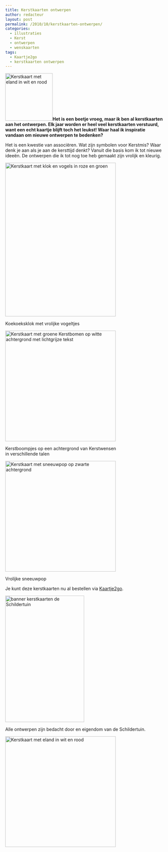 ```yaml
---
title: Kerstkaarten ontwerpen
author: redacteur
layout: post
permalink: /2010/10/kerstkaarten-ontwerpen/
categories:
  - illustraties
  - Kerst
  - ontwerpen
  - wenskaarten
tags:
  - Kaartje2go
  - kerstkaarten ontwerpen
---
```

<img class="alignleft size-thumbnail wp-image-915" title="kerstkaart-met-eland" src="/wordpress/wp-content/uploads/2010/10/kerstkaart-met-eland-150x150.gif" alt="Kerstkaart met eland in wit en rood" width="150" height="150" />**Het is een beetje vroeg, maar ik ben al kerstkaarten aan het ontwerpen. Elk jaar worden er heel veel kerstkaarten verstuurd, want een echt kaartje blijft toch het leukst! Waar haal ik inspiratie vandaan om nieuwe ontwerpen te bedenken?**

Het is een kwestie van associëren. Wat zijn symbolen voor Kerstmis? Waar denk je aan als je aan de kersttijd denkt? Vanuit die basis kom ik tot nieuwe ideeën. De ontwerpen die ik tot nog toe heb gemaakt zijn vrolijk en kleurig.

<div id="attachment_916" style="width: 360px" class="wp-caption aligncenter">
  <img class="wp-image-916 size-full" title="kerstkaart-met-klok-en-vogels" src="/wordpress/wp-content/uploads/2010/10/kerstkaart-met-klok-en-vogels.gif" alt="Kerstkaart met klok en vogels in roze en groen" width="350" height="486" />
  
  <p class="wp-caption-text">
    Koekoeksklok met vrolijke vogeltjes
  </p>
</div>

<div id="attachment_917" style="width: 360px" class="wp-caption aligncenter">
  <img class="wp-image-917 size-full" title="kerstkaart-met-kerstbomen" src="/wordpress/wp-content/uploads/2010/10/kerstkaart-met-kerstbomen.gif" alt="Kerstkaart met groene Kerstbomen op witte achtergrond met lichtgrijze tekst" width="350" height="350" />
  
  <p class="wp-caption-text">
    Kerstboompjes op een achtergrond van Kerstwensen in verschillende talen
  </p>
</div>

<div id="attachment_918" style="width: 360px" class="wp-caption aligncenter">
  <img class="wp-image-918 size-full" title="kerstkaart-met-sneeuwpop" src="/wordpress/wp-content/uploads/2010/10/kerstkaart-met-sneeuwpop.gif" alt="Kerstkaart met sneeuwpop op zwarte achtergrond" width="350" height="350" />
  
  <p class="wp-caption-text">
    Vrolijke sneeuwpop
  </p>
</div>

Je kunt deze kerstkaarten nu al bestellen via <a title="Bestel Kerstkaarten van de Schildertuin" href="http://www.kaartje2go.nl/kaartencollecties/december" target="_blank">Kaartje2go</a>.

[<img class="aligncenter wp-image-7346 size-full" title="Bestel hier kerstkaarten" src="/wordpress/wp-content/uploads/2014/12/banner2_kerstkaarten.jpg" alt="banner kerstkaarten de Schildertuin" width="250" height="400" />][1]

Alle ontwerpen zijn bedacht door en eigendom van de Schildertuin.

<img class="aligncenter size-full wp-image-915" title="kerstkaart-met-eland" src="/wordpress/wp-content/uploads/2010/10/kerstkaart-met-eland.gif" alt="Kerstkaart met eland in wit en rood" width="350" height="350" />

 [1]: https://www.kaartje2go.nl/kaartencollecties/december-cards?sk_id=48
